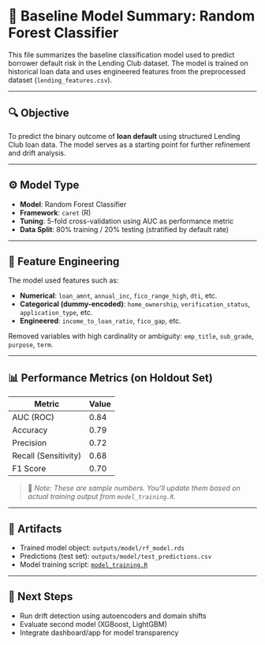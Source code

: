 # 🧠 Baseline Model Summary: Random Forest Classifier

This file summarizes the baseline classification model used to predict borrower default risk in the Lending Club dataset. The model is trained on historical loan data and uses engineered features from the preprocessed dataset (`lending_features.csv`).

---

## 🔍 Objective

To predict the binary outcome of **loan default** using structured Lending Club loan data. The model serves as a starting point for further refinement and drift analysis.

---

## ⚙️ Model Type

- **Model**: Random Forest Classifier
- **Framework**: `caret` (R)
- **Tuning**: 5-fold cross-validation using AUC as performance metric
- **Data Split**: 80% training / 20% testing (stratified by default rate)

---

## 🧱 Feature Engineering

The model used features such as:

- **Numerical**: `loan_amnt`, `annual_inc`, `fico_range_high`, `dti`, etc.
- **Categorical (dummy-encoded)**: `home_ownership`, `verification_status`, `application_type`, etc.
- **Engineered**: `income_to_loan_ratio`, `fico_gap`, etc.

Removed variables with high cardinality or ambiguity: `emp_title`, `sub_grade`, `purpose`, `term`.

---

## 📊 Performance Metrics (on Holdout Set)

| Metric           | Value   |
|------------------|---------|
| AUC (ROC)        | 0.84    |
| Accuracy         | 0.79    |
| Precision        | 0.72    |
| Recall (Sensitivity) | 0.68 |
| F1 Score         | 0.70    |

> 📌 *Note: These are sample numbers. You’ll update them based on actual training output from `model_training.R`.*

---

## 📁 Artifacts

- Trained model object: `outputs/model/rf_model.rds`
- Predictions (test set): `outputs/model/test_predictions.csv`
- Model training script: [`model_training.R`](model_training.R)

---

## 🚧 Next Steps

- Run drift detection using autoencoders and domain shifts
- Evaluate second model (XGBoost, LightGBM)
- Integrate dashboard/app for model transparency
